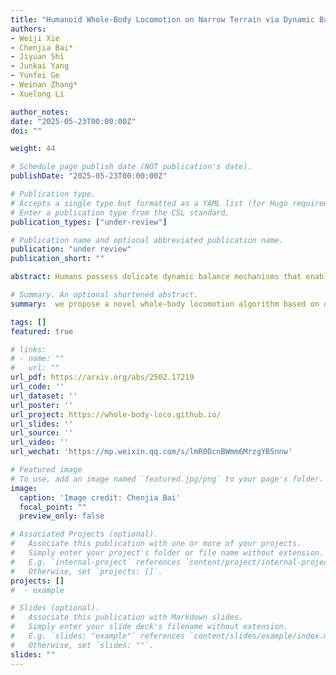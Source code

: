 ```yaml
---
title: "Humanoid Whole-Body Locomotion on Narrow Terrain via Dynamic Balance and Reinforcement Learning."
authors:
- Weiji Xie
- Chenjia Bai*
- Jiyuan Shi
- Junkai Yang
- Yunfei Ge
- Weinan Zhang*
- Xuelong Li

author_notes:
date: "2025-05-23T00:00:00Z"
doi: ""

weight: 44

# Schedule page publish date (NOT publication's date).
publishDate: "2025-05-23T00:00:00Z"

# Publication type.
# Accepts a single type but formatted as a YAML list (for Hugo requirements).
# Enter a publication type from the CSL standard.
publication_types: ["under-review"]

# Publication name and optional abbreviated publication name.
publication: "under review"
publication_short: ""

abstract: Humans possess delicate dynamic balance mechanisms that enable them to maintain stability across diverse terrains and under extreme conditions. However, despite significant advances recently, existing locomotion algorithms for humanoid robots are still struggle to traverse extreme environments, especially in cases that lack external perception (e.g., vision or LiDAR). This is because current methods often rely on gait-based or perception-condition rewards, lacking effective mechanisms to handle unobservable obstacles and sudden balance loss. To address this challenge, we propose a novel whole-body locomotion algorithm based on dynamic balance and Reinforcement Learning (RL) that enables humanoid robots to traverse extreme terrains, particularly narrow pathways and unexpected obstacles, using only proprioception. Specifically, we introduce a dynamic balance mechanism by leveraging an extended measure of Zero-Moment Point (ZMP)-driven rewards and task-driven rewards in a whole-body actor-critic framework, aiming to achieve coordinated actions of the upper and lower limbs for robust locomotion. Experiments conducted on a full-sized Unitree H1-2 robot verify the ability of our method to maintain balance on extremely narrow terrains and under external disturbances, demonstrating its effectiveness in enhancing the robot's adaptability to complex environments. 

# Summary. An optional shortened abstract.
summary:  we propose a novel whole-body locomotion algorithm based on dynamic balance and Reinforcement Learning (RL) that enables humanoid robots to traverse extreme terrains, particularly narrow pathways and unexpected obstacles, using only proprioception.

tags: []
featured: true

# links:
# - name: ""
#   url: ""
url_pdf: https://arxiv.org/abs/2502.17219
url_code: ''
url_dataset: ''
url_poster: ''
url_project: https://whole-body-loco.github.io/
url_slides: ''
url_source: ''
url_video: ''
url_wechat: 'https://mp.weixin.qq.com/s/lmR0DcnBWmm6MrzgYBSnnw'

# Featured image
# To use, add an image named `featured.jpg/png` to your page's folder. 
image:
  caption: 'Image credit: Chenjia Bai'
  focal_point: ""
  preview_only: false

# Associated Projects (optional).
#   Associate this publication with one or more of your projects.
#   Simply enter your project's folder or file name without extension.
#   E.g. `internal-project` references `content/project/internal-project/index.md`.
#   Otherwise, set `projects: []`.
projects: []
#  - example

# Slides (optional).
#   Associate this publication with Markdown slides.
#   Simply enter your slide deck's filename without extension.
#   E.g. `slides: "example"` references `content/slides/example/index.md`.
#   Otherwise, set `slides: ""`.
slides: ""
---
```

